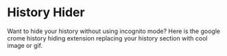 # History Hider
Want to hide your history without using incognito mode?
Here is the google crome history hiding extension replacing your history section with cool image or gif.